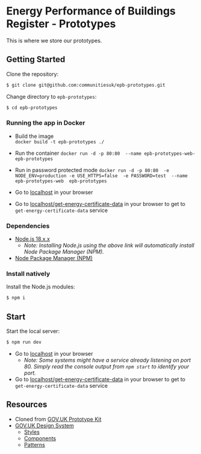 # Energy Performance of Buildings Register - Prototypes

This is where we store our prototypes.

## Getting Started

Clone the repository:

```sh
$ git clone git@github.com:communitiesuk/epb-prototypes.git
```

Change directory to `epb-prototypes`:

```bash
$ cd epb-prototypes
```

### Running the app in Docker
- Build the image  
  `docker build -t epb-prototypes ./`
- Run the container 
`docker run -d -p 80:80  --name epb-prototypes-web-  epb-prototypes`
- Run in password protected mode
`docker run -d -p 80:80  -e NODE_ENV=production -e USE_HTTPS=false  -e PASSWORD=test  --name epb-prototypes-web  epb-prototypes`  

- Go to [localhost](http://localhost:80) in your browser
- Go to [localhost/get-energy-certificate-data](http://localhost:80/get-energy-certificate-data) in your browser to get
to `get-energy-certificate-data` service


### Dependencies
- [Node.js 18.x.x](https://nodejs.org)
    - _Note: Installing Node.js using the above link will automatically install Node Package Manager (NPM)._
- [Node Package Manager (NPM)](https://www.npmjs.com)

### Install natively

Install the Node.js modules:

```sh
$ npm i
```

## Start

Start the local server:

```sh
$ npm run dev
```

- Go to [localhost](http://localhost:80) in your browser
    - _Note: Some systems might have a service already listening
      on port 80. Simply read the console output from `npm start` to identify your port._
- Go to [localhost/get-energy-certificate-data](http://localhost:80/get-energy-certificate-data) in your browser to get
  to `get-energy-certificate-data` service

      
## Resources
- Cloned from [GOV.UK Prototype Kit](https://govuk-prototype-kit.herokuapp.com/docs)
- [GOV.UK Design System](https://design-system.service.gov.uk/get-started/)
    - [Styles](https://design-system.service.gov.uk/styles/)
    - [Components](https://design-system.service.gov.uk/components/)
    - [Patterns](https://design-system.service.gov.uk/patterns/)